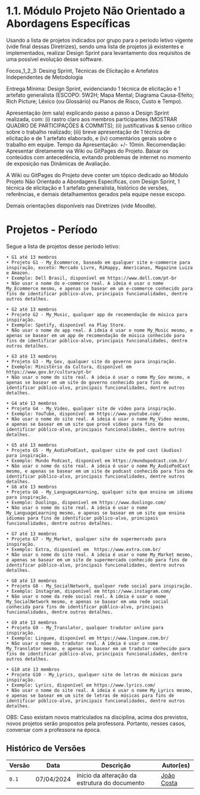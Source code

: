 # 1.1. Módulo Projeto Não Orientado a Abordagens Específicas

Usando a lista de projetos indicados por grupo para o período letivo vigente (vide final dessas Diretrizes), sendo uma lista de projetos já existentes e implementados, realizar Design Sprint para levantamento dos requisitos de uma possível evolução desse software.

Focos_1_2_3: Desing Sprint, Técnicas de Elicitação e Artefatos Independentes de Metodologia

Entrega Mínima: Design Sprint, evidenciando 1 técnica de elicitação e 1 artefato generalista (ESCOPO: 5W2H; Mapa Mental; Diagrama Causa-Efeito; Rich Picture; Léxico (ou Glossário) ou Planos de Risco, Custo e Tempo).

Apresentação (em sala) explicando passo a passo a Design Sprint realizada, com: (i) rastro claro aos membros participantes (MOSTRAR QUADRO DE PARTICIPAÇÕES & COMMITS); (ii) justificativas & senso crítico sobre o trabalho realizado; (iii) breve apresentação de 1 técnica de elicitação e de 1 artefato elaborado, e (iv) comentários gerais sobre o trabalho em equipe. Tempo da Apresentação: +/- 10min. Recomendação: Apresentar diretamente via Wiki ou GitPages do Projeto. Baixar os conteúdos com antecedência, evitando problemas de internet no momento de exposição nas Dinâmicas de Avaliação.

A Wiki ou GitPages do Projeto deve conter um tópico dedicado ao Módulo Projeto Não Orientado a Abordagens Específicas, com Design Sprint, 1 técnica de elicitação e 1 artefato generalista, histórico de versões, referências, e demais detalhamentos gerados pela equipe nesse escopo.

Demais orientações disponíveis nas Diretrizes (vide Moodle).

# Projetos - Período

Segue a lista de projetos desse período letivo:

    • G1 até 13 membros
    • Projeto G1 - My_Ecommerce, baseado em qualquer site e-commerce para inspiração, exceto: Mercado Livre, RiHappy, Americanas, Magazine Luiza e Amazon.
    • Exemplo: Dell Brasil, disponível em https://www.dell.com/pt-br 
    • Não usar o nome do e-commerce real. A ideia é usar o nome My_Ecommerce mesmo, e apenas se basear em um e-commerce conhecido para fins de identificar público-alvo, principais funcionalidades, dentre outros detalhes.

    • G2 até 13 membros
    • Projeto G2 - My_Music, qualquer app de recomendação de música para inspiração.
    • Exemplo: Spotify, disponível na Play Store.
    • Não usar o nome do app real. A ideia é usar o nome My_Music mesmo, e apenas se basear em um app de recomendação de música conhecido para fins de identificar público-alvo, principais funcionalidades, dentre outros detalhes.

    • G3 até 13 membros
    • Projeto G3 - My_Gov, qualquer site do governo para inspiração.
    • Exemplo: Ministério da Cultura, disponível em https://www.gov.br/cultura/pt-br
    • Não usar o nome do site real. A ideia é usar o nome My_Gov mesmo, e apenas se basear em um site do governo conhecido para fins de identificar público-alvo, principais funcionalidades, dentre outros detalhes.

    • G4 até 13 membros
    • Projeto G4 - My_Video, qualquer site de vídeo para inspiração.
    • Exemplo: YouTube, disponível em https://www.youtube.com/ 
    • Não usar o nome do site real. A ideia é usar o nome My_Video mesmo, e apenas se basear em um site que provê vídeos para fins de identificar público-alvo, principais funcionalidades, dentre outros detalhes.

    • G5 até 13 membros
    • Projeto G5 - My_AudioPodCast, qualquer site de pod cast (áudios) para inspiração.
    • Exemplo: Mundo Podcast, disponível em https://mundopodcast.com.br/ 
    • Não usar o nome do site real. A ideia é usar o nome My_AudioPodCast mesmo, e apenas se basear em um site de podcast conhecido para fins de identificar público-alvo, principais funcionalidades, dentre outros detalhes.
    • G6 até 13 membros
    • Projeto G6 - My_LanguageLearning, qualquer site que ensina um idioma para inspiração.
    • Exemplo: Duolingo, disponível em https://www.duolingo.com/ 
    • Não usar o nome do site real. A ideia é usar o nome My_LanguageLearning mesmo, e apenas se basear em um site que ensina idiomas para fins de identificar público-alvo, principais funcionalidades, dentre outros detalhes.

    • G7 até 13 membros
    • Projeto G7 - My_Market, qualquer site de supermercado para inspiração.
    • Exemplo: Extra, disponível em  https://www.extra.com.br/ 
    • Não usar o nome do site real. A ideia é usar o nome My_Market mesmo, e apenas se basear em um site de supermercado conhecido para fins de identificar público-alvo, principais funcionalidades, dentre outros detalhes.

    • G8 até 13 membros
    • Projeto G8 - My_SocialNetwork, qualquer rede social para inspiração.
    • Exemplo: Instagram, disponível em https://www.instagram.com/ 
    • Não usar o nome da rede social real. A ideia é usar o nome My_SocialNetwork mesmo, e apenas se basear em uma rede social conhecida para fins de identificar público-alvo, principais funcionalidades, dentre outros detalhes.

    • G9 até 13 membros
    • Projeto G9 - My_Translator, qualquer tradutor online para inspiração.
    • Exemplo: Linguee, disponível em https://www.linguee.com.br/ 
    • Não usar o nome do tradutor real. A ideia é usar o nome My_Translator mesmo, e apenas se basear em um tradutor conhecido para fins de identificar público-alvo, principais funcionalidades, dentre outros detalhes.

    • G10 até 13 membros
    • Projeto G10 - My_Lyrics, qualquer site de letras de músicas para inspiração.
    • Exemplo: Lyrics, disponível em https://www.lyrics.com/ 
    • Não usar o nome do site real. A ideia é usar o nome My_Lyrics mesmo, e apenas se basear em um site de letras de músicas para fins de identificar público-alvo, principais funcionalidades, dentre outros detalhes.
    
OBS: Caso existam novos matriculados na disciplina, acima dos previstos, novos projetos serão propostos pela professora. Portanto, nesses casos, conversar com a professora na época.


    
## Histórico de Versões

| Versão |     Data    | Descrição   | Autor(es) |
| ------ | ----------- | ----------- | --------- |
| `0.1`  | 07/04/2024 | início da alteração da estrutura do documento | [João Costa ](https://github.com/jvcostta)|

